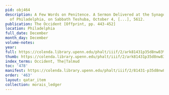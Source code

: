 ```yaml
---
pid: obj464
description: A Few Words on Penitence. A Sermon Delivered at the Synagogue Mikve Israel
  of Philadelphia, on Sabbath Teshuba, October 4, [...], 5612.
publication: The Occident [Offprint, pp. 443-452]
location: Philadelphia
full_date: December
month_day: December
volume-notes:
year:
full: https://colenda.library.upenn.edu/phalt/iiif/2/ark81431p35d8nw83%2FSHA256E-s7524035--f1b4261629a09a7646485363b0da95580d09f8ebb8bd1f76d9310a6980f9de26.jpeg/full/3500,/0/default.jpg
thumb: https://colenda.library.upenn.edu/phalt/iiif/2/ark81431p35d8nw83%2FSHA256E-s7524035--f1b4261629a09a7646485363b0da95580d09f8ebb8bd1f76d9310a6980f9de26.jpeg/full/!200,200/0/default.jpg
index_terms: Occident, The|Talmud
toc: '478'
manifest: https://colenda.library.upenn.edu/phalt/iiif/2/81431-p35d8nw83/manifest
order: '463'
layout: qatar_item
collection: morais_ledger
---
```

